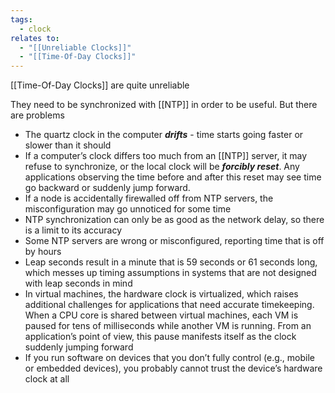 ```yaml
---
tags:
  - clock
relates to:
  - "[[Unreliable Clocks]]"
  - "[[Time-Of-Day Clocks]]"
---
```

[[Time-Of-Day Clocks]] are quite unreliable

They need to be synchronized with [[NTP]] in order to be useful. But there are problems 
- The quartz clock in the computer ***drifts*** - time starts going faster or slower than it should
- If a computer’s clock differs too much from an [[NTP]] server, it may refuse to synchronize, or the local clock will be ***forcibly reset***. Any applications observing the time before and after this reset may see time go backward or suddenly jump forward.
- If a node is accidentally firewalled off from NTP servers, the misconfiguration may go unnoticed for some time
- NTP synchronization can only be as good as the network delay, so there is a limit to its accuracy
- Some NTP servers are wrong or misconfigured, reporting time that is off by hours
- Leap seconds result in a minute that is 59 seconds or 61 seconds long, which messes up timing assumptions in systems that are not designed with leap seconds in mind
- In virtual machines, the hardware clock is virtualized, which raises additional challenges for applications that need accurate timekeeping. When a CPU core is shared between virtual machines, each VM is paused for tens of milliseconds while another VM is running. From an application’s point of view, this pause manifests itself as the clock suddenly jumping forward
- If you run software on devices that you don’t fully control (e.g., mobile or embedded devices), you probably cannot trust the device’s hardware clock at all